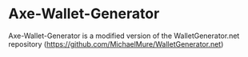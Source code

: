 # Axe-Wallet-Generator

Axe-Wallet-Generator is a modified version of the WalletGenerator.net repository (https://github.com/MichaelMure/WalletGenerator.net)

